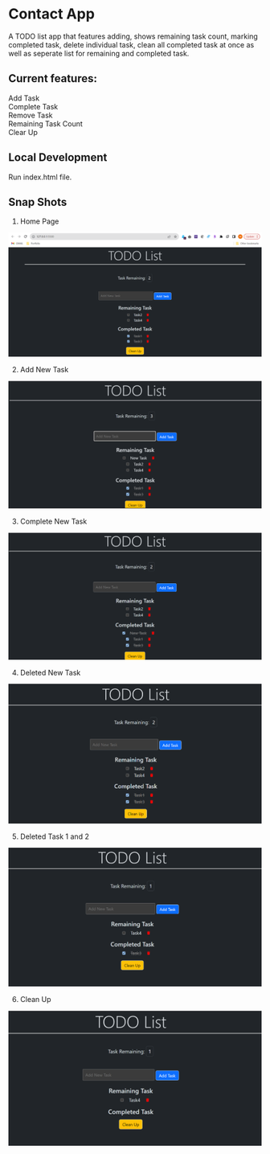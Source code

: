 # Contact App
<p>
A TODO list app that features adding, shows remaining task count, marking completed task, delete individual task, clean all completed task at once as well as seperate list for remaining and completed task.

## Current features:

Add Task<br>
Complete Task<br>
Remove Task<br>
Remaining Task Count<br>
Clear Up<br>

</p>

## Local Development

Run index.html file.

## Snap Shots

1. Home Page 

![Home](gitSnaps/Home.png "Home Page")

2. Add New Task 

![Add New Task](gitSnaps/AddNewTask.png "Add New Task")

3. Complete New Task 

![Complete New Task](gitSnaps/CompleteNewTask.png "Complete New Task")

4. Deleted New Task 

![Deleted New Task](gitSnaps/DeletedNewTask.png "Deleted New Task")

5. Deleted Task 1 and 2

![Deleted Task 1 and 2](gitSnaps/DeleteTask1and2.png "Deleted Task 1 and 2")

6. Clean Up

![Clean Up](gitSnaps/CleanUp.png "Clean Up")